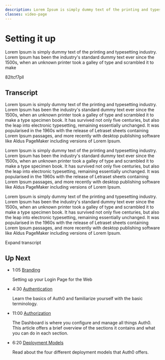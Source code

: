 ```yaml
---
description: Lorem Ipsum is simply dummy text of the printing and typesetting industry. Lorem Ipsum has been the industry's standard dummy text ever since the 1500s, when an unknown printer took a galley of type and scrambled it to make
classes: video-page
---
```

# Setting it up

Lorem Ipsum is simply dummy text of the printing and typesetting industry. Lorem Ipsum has been the industry's standard dummy text ever since the 1500s, when an unknown printer took a galley of type and scrambled it to make 

<div class='video-wrapper'>82ltcf7pll</div>

## Transcript

<div class="video-transcript">
Lorem Ipsum is simply dummy text of the printing and typesetting industry. Lorem Ipsum has been the industry's standard dummy text ever since the 1500s, when an unknown printer took a galley of type and scrambled it to make a type specimen book. It has survived not only five centuries, but also the leap into electronic typesetting, remaining essentially unchanged. It was popularised in the 1960s with the release of Letraset sheets containing Lorem Ipsum passages, and more recently with desktop publishing software like Aldus PageMaker including versions of Lorem Ipsum.

Lorem Ipsum is simply dummy text of the printing and typesetting industry. Lorem Ipsum has been the industry's standard dummy text ever since the 1500s, when an unknown printer took a galley of type and scrambled it to make a type specimen book. It has survived not only five centuries, but also the leap into electronic typesetting, remaining essentially unchanged. It was popularised in the 1960s with the release of Letraset sheets containing Lorem Ipsum passages, and more recently with desktop publishing software like Aldus PageMaker including versions of Lorem Ipsum.

Lorem Ipsum is simply dummy text of the printing and typesetting industry. Lorem Ipsum has been the industry's standard dummy text ever since the 1500s, when an unknown printer took a galley of type and scrambled it to make a type specimen book. It has survived not only five centuries, but also the leap into electronic typesetting, remaining essentially unchanged. It was popularised in the 1960s with the release of Letraset sheets containing Lorem Ipsum passages, and more recently with desktop publishing software like Aldus PageMaker including versions of Lorem Ipsum.
</div>

<div class="video-transcript-expand" onClick="(function() { 
  $('.video-transcript').toggleClass('expanded');
  $('.video-transcript-expand i').attr('class', $('.video-transcript').hasClass('expanded') ? 'icon-budicon-462' : 'icon-budicon-460');
})()">Expand transcript <i class="icon-budicon-460"></i></div>

## Up Next

<ul class="up-next">
  <li>
    <span class="video-time"><i class="icon icon-budicon-494"></i>1:05</span>
    <i class="video-icon icon icon-budicon-676"></i><a href="/product-training/adding-authentication/video2">Branding</a>
    <p>Setting up your Login Page for the Web</p>
  </li>
  <li>
    <span class="video-time"><i class="icon icon-budicon-494"></i>4:30</span>
    <i class="video-icon icon icon-budicon-676"></i><a href="/product-training/adding-authentication/video3">Authentication</a>
    <p>Learn the basics of Auth0 and familiarize yourself with the basic terminology.</p>
  </li>
  <li>
    <span class="video-time"><i class="icon icon-budicon-494"></i>11:00</span>
    <i class="video-icon icon icon-budicon-676"></i><a href="/product-training/adding-authentication/video4">Authorization</a>
    <p>The Dashboard is where you configure and manage all things Auth0. This article offers a brief overview of the sections it contains and what you can do in each section.</p>
  </li>
  <li>
    <span class="video-time"><i class="icon icon-budicon-494"></i>6:20</span>
    <i class="video-icon icon icon-budicon-676"></i><a href="/product-training/adding-authentication/video5">Deployment Models</a>
    <p>Read about the four different deployment models that Auth0 offers.</p>
  </li>
</ul>